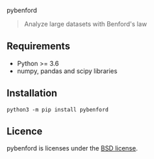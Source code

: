 pybenford

> Analyze large datasets with Benford's law

## Requirements

- Python >= 3.6
- numpy, pandas and scipy libraries

## Installation

```
python3 -m pip install pybenford
```

## Licence

pybenford is licenses under the [BSD license](LICENSE.txt).

